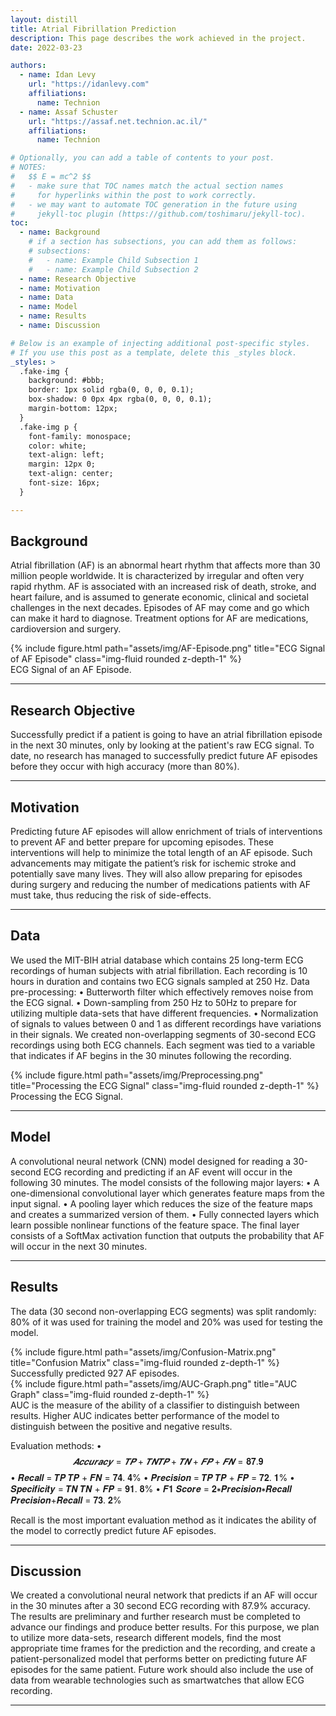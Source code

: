```yaml
---
layout: distill
title: Atrial Fibrillation Prediction
description: This page describes the work achieved in the project.
date: 2022-03-23

authors:
  - name: Idan Levy
    url: "https://idanlevy.com"
    affiliations:
      name: Technion
  - name: Assaf Schuster
    url: "https://assaf.net.technion.ac.il/"
    affiliations:
      name: Technion

# Optionally, you can add a table of contents to your post.
# NOTES:
#   $$ E = mc^2 $$
#   - make sure that TOC names match the actual section names
#     for hyperlinks within the post to work correctly.
#   - we may want to automate TOC generation in the future using
#     jekyll-toc plugin (https://github.com/toshimaru/jekyll-toc).
toc:
  - name: Background
    # if a section has subsections, you can add them as follows:
    # subsections:
    #   - name: Example Child Subsection 1
    #   - name: Example Child Subsection 2
  - name: Research Objective
  - name: Motivation
  - name: Data
  - name: Model
  - name: Results
  - name: Discussion

# Below is an example of injecting additional post-specific styles.
# If you use this post as a template, delete this _styles block.
_styles: >
  .fake-img {
    background: #bbb;
    border: 1px solid rgba(0, 0, 0, 0.1);
    box-shadow: 0 0px 4px rgba(0, 0, 0, 0.1);
    margin-bottom: 12px;
  }
  .fake-img p {
    font-family: monospace;
    color: white;
    text-align: left;
    margin: 12px 0;
    text-align: center;
    font-size: 16px;
  }

---
```


## Background

Atrial fibrillation (AF) is an abnormal heart rhythm that affects more than 30 million
people worldwide. It is characterized by irregular and often very rapid rhythm.
AF is associated with an increased risk of death, stroke, and heart failure, and is
assumed to generate economic, clinical and societal challenges in the next decades.
Episodes of AF may come and go which can make it hard to diagnose. Treatment
options for AF are medications, cardioversion and surgery.

<div class="row">
    <div class="col-sm mt-3 mt-md-0">
        {% include figure.html path="assets/img/AF-Episode.png" title="ECG Signal of AF Episode" class="img-fluid rounded z-depth-1" %}
    </div>
</div>
<div class="caption">
    ECG Signal of an AF Episode.
</div>

***

## Research Objective

Successfully predict if a patient is going to have an atrial fibrillation episode in the
next 30 minutes, only by looking at the patient's raw ECG signal.
To date, no research has managed to successfully predict future AF episodes before
they occur with high accuracy (more than 80%).

***

## Motivation

Predicting future AF episodes will allow enrichment of trials of interventions to
prevent AF and better prepare for upcoming episodes. These interventions will help
to minimize the total length of an AF episode.
Such advancements may mitigate the patient’s risk for ischemic stroke and
potentially save many lives. They will also allow preparing for episodes during
surgery and reducing the number of medications patients with AF must take, thus
reducing the risk of side-effects.

***

## Data

We used the MIT-BIH atrial database which contains 25 long-term ECG recordings of
human subjects with atrial fibrillation. Each recording is 10 hours in duration and
contains two ECG signals sampled at 250 Hz.
Data pre-processing:
    • Butterworth filter which effectively removes noise from the ECG signal.
    • Down-sampling from 250 Hz to 50Hz to prepare for utilizing multiple data-sets
    that have different frequencies.
    • Normalization of signals to values between 0 and 1 as different recordings have
    variations in their signals.
We created non-overlapping segments of 30-second ECG recordings using both ECG
channels. Each segment was tied to a variable that indicates if AF begins in the 30
minutes following the recording.

<div class="row">
    <div class="col-sm mt-3 mt-md-0">
        {% include figure.html path="assets/img/Preprocessing.png" title="Processing the ECG Signal" class="img-fluid rounded z-depth-1" %}
    </div>
</div>
<div class="caption">
    Processing the ECG Signal.
</div>

***

## Model

A convolutional neural network (CNN) model designed for reading a 30-second ECG
recording and predicting if an AF event will occur in the following 30 minutes.
The model consists of the following major layers:
• A one-dimensional convolutional layer which generates feature maps from the
input signal.
• A pooling layer which reduces the size of the feature maps and creates a
summarized version of them.
• Fully connected layers which learn possible nonlinear functions of the feature
space.
The final layer consists of a SoftMax activation function that outputs the probability
that AF will occur in the next 30 minutes.

***

## Results

The data (30 second non-overlapping ECG segments) was split randomly: 80% of it
was used for training the model and 20% was used for testing the model.

<div class="row">
    <div class="col-sm mt-3 mt-md-0">
        {% include figure.html path="assets/img/Confusion-Matrix.png" title="Confusion Matrix" class="img-fluid rounded z-depth-1" %}
    </div>
</div>
<div class="caption">
    Successfully predicted 927 AF episodes.
</div>


<div class="row">
    <div class="col-sm mt-3 mt-md-0">
        {% include figure.html path="assets/img/AUC-Graph.png" title="AUC Graph" class="img-fluid rounded z-depth-1" %}
    </div>
</div>
<div class="caption">
    AUC is the measure of the ability of a classifier to distinguish between results.
    Higher AUC indicates better performance of the model to distinguish between the
    positive and negative results.
</div>

Evaluation methods:
• $$𝑨𝒄𝒄𝒖𝒓𝒂𝒄𝒚 = 𝑻𝑷 + 𝑻𝑵 𝑻𝑷 + 𝑻𝑵 + 𝑭𝑷 + 𝑭𝑵 = 𝟖𝟕. 𝟗% $$
• 𝑹𝒆𝒄𝒂𝒍𝒍 =
𝑻𝑷
𝑻𝑷 + 𝑭𝑵
= 𝟕𝟒. 𝟒%
• 𝑷𝒓𝒆𝒄𝒊𝒔𝒊𝒐𝒏 =
𝑻𝑷
𝑻𝑷 + 𝑭𝑷
= 𝟕𝟐. 𝟏%
• 𝑺𝒑𝒆𝒄𝒊𝒇𝒊𝒄𝒊𝒕𝒚 =
𝑻𝑵
𝑻𝑵 + 𝑭𝑷
= 𝟗𝟏. 𝟖%
• 𝑭𝟏 𝑺𝒄𝒐𝒓𝒆 =
𝟐∗𝑷𝒓𝒆𝒄𝒊𝒔𝒊𝒐𝒏∗𝑹𝒆𝒄𝒂𝒍𝒍
𝑷𝒓𝒆𝒄𝒊𝒔𝒊𝒐𝒏+𝑹𝒆𝒄𝒂𝒍𝒍
= 𝟕𝟑. 𝟐%

Recall is the most important evaluation method as it indicates the ability of the
model to correctly predict future AF episodes.

***

## Discussion

We created a convolutional neural network that predicts if an AF will occur in the 30
minutes after a 30 second ECG recording with 87.9% accuracy. The results are
preliminary and further research must be completed to advance our findings and
produce better results.
For this purpose, we plan to utilize more data-sets, research different models, find
the most appropriate time frames for the prediction and the recording, and create a
patient-personalized model that performs better on predicting future AF episodes
for the same patient.
Future work should also include the use of data from wearable technologies such as
smartwatches that allow ECG recording.

***